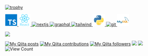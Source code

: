 
[![trophy](https://github-profile-trophy.vercel.app/?username=marushosummers&margin-w=10&no-bg=true&no-frame=true&theme=gruvbox&rank=SECRET,SSS,SS,S)](https://github.com/ryo-ma/github-profile-trophy)

<a href="https://www.typescriptlang.org/" target="_blank" rel="noreferrer"> <img src="https://raw.githubusercontent.com/devicons/devicon/master/icons/typescript/typescript-original.svg" alt="typescript" width="40" height="40"/> </a>
<a href="https://reactjs.org/" target="_blank" rel="noreferrer"> <img src="https://raw.githubusercontent.com/devicons/devicon/master/icons/react/react-original-wordmark.svg" alt="react" width="40" height="40"/> </a>
<a href="https://nextjs.org/" target="_blank" rel="noreferrer"> <img src="https://cdn.worldvectorlogo.com/logos/nextjs-2.svg" alt="nextjs" width="40" height="40"/> </a>
<a href="https://graphql.org" target="_blank" rel="noreferrer"> <img src="https://www.vectorlogo.zone/logos/graphql/graphql-icon.svg" alt="graphql" width="40" height="40"/> </a>
<a href="https://tailwindcss.com/" target="_blank" rel="noreferrer"> <img src="https://www.vectorlogo.zone/logos/tailwindcss/tailwindcss-icon.svg" alt="tailwind" width="40" height="40"/> </a>
<a href="https://www.python.org" target="_blank" rel="noreferrer"> <img src="https://raw.githubusercontent.com/devicons/devicon/master/icons/python/python-original.svg" alt="python" width="40" height="40"/> </a>
<a href="https://git-scm.com/" target="_blank" rel="noreferrer"><img src="https://www.vectorlogo.zone/logos/git-scm/git-scm-icon.svg" alt="git" width="40" height="40"/> </a> 
<a href="https://www.mysql.com/" target="_blank" rel="noreferrer"> <img src="https://raw.githubusercontent.com/devicons/devicon/master/icons/mysql/mysql-original-wordmark.svg" alt="mysql" width="40" height="40"/> </a>

<p>
  <a href="https://github.com/anuraghazra/github-readme-stats">
    <img align="center" src="https://github-readme-stats.vercel.app/api?username=marushosummers&count_private=true&show_icons=true&theme=gotham" />
  </a>
</p>

[![My Qiita posts](https://qiita-badge.apiapi.app/s/marusho_summers/posts.svg)](http://qiita.com/marusho_summers)
[![My Qiita contributions](https://qiita-badge.apiapi.app/s/marusho_summers/contributions.svg)](http://qiita.com/marusho_summers)
[![My Qiita followers](https://qiita-badge.apiapi.app/s/marusho_summers/followers.svg)](http://qiita.com/marusho_summers)
[![](https://zenn.badge.nikaera.com/s/marusho/articles?style=plastic)](https://zenn.dev/marusho/articles)
[![](https://zenn.badge.nikaera.com/s/marusho/likes?style=plastic)](https://zenn.dev/marusho)
![View Count](https://komarev.com/ghpvc/?username=marusho&color=grey)

<!--
**marushosummers/marushosummers** is a ✨ _special_ ✨ repository because its `README.md` (this file) appears on your GitHub profile.

Here are some ideas to get you started:

- 🔭 I’m currently working on ...
- 🌱 I’m currently learning ...
- 👯 I’m looking to collaborate on ...
- 🤔 I’m looking for help with ...
- 💬 Ask me about ...
- 📫 How to reach me: ...
- 😄 Pronouns: ...
- ⚡ Fun fact: ...

<a href="https://github.com/anuraghazra/convoychat">
  <img align="center" src="https://github-readme-stats.vercel.app/api/pin/?username=marushosummers&repo=Saizeriya_1000yen&theme=gotham" />
</a>
-->
